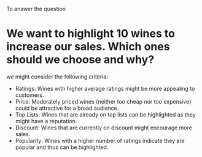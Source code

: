 To answer the question
# We want to highlight 10 wines to increase our sales. Which ones should we choose and why?
 we might consider the following criteria:

- Ratings: Wines with higher average ratings might be more appealing to customers.
- Price: Moderately priced wines (neither too cheap nor too expensive) could be attractive for a broad audience.
- Top Lists: Wines that are already on top lists can be highlighted as they might have a reputation.
- Discount: Wines that are currently on discount might encourage more sales.
- Popularity: Wines with a higher number of ratings indicate they are popular and thus can be highlighted.